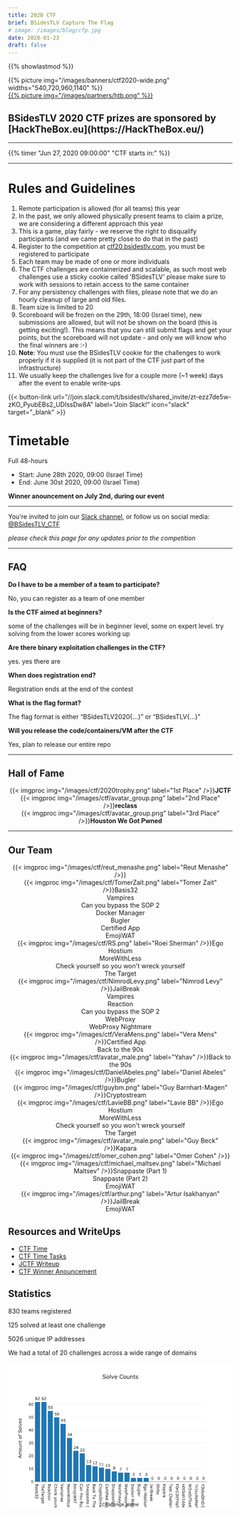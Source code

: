 ```yaml
---
title: 2020 CTF
brief: BSidesTLV Capture The Flag
# image: /images/blog/cfp.jpg
date: 2020-01-23
draft: false
---
```

{{% showlastmod %}}

<div class="row">
    <div class="col-xs-12 col-md-7">{{% picture img="/images/banners/ctf2020-wide.png" widths="540,720,960,1140" %}}</div>
    <div class="col-xs-8 col-md-5"><a href="https://HackTheBox.eu/" target="_blank">{{% picture img="/images/partners/htb.png" %}}</a></div>
</div>

<h2>BSidesTLV 2020 CTF prizes are sponsored by [HackTheBox.eu](https://HackTheBox.eu/) </h2>

---

{{% timer "Jun 27, 2020 09:00:00" "CTF starts in:" %}}

---

# Rules and Guidelines

1. Remote participation is allowed (for all teams) this year
1. In the past, we only allowed physically present teams to claim a prize, we are considering a different approach this year
1. This is a game, play fairly - we reserve the right to disqualify participants (and we came pretty close to do that in the past)
1. Register to the competition at [ctf20.bsidestlv.com](https://ctf20.bsidestlv.com), you must be registered to participate
1. Each team may be made of one or more individuals
1. The CTF challenges are containerized and scalable, as such most web challenges use a sticky cookie called 'BSidesTLV' please make sure to work with sessions to retain access to the same container
1. For any persistency challenges with files, please note that we do an hourly cleanup of large and old files.
1. Team size is limited to 20
1. Scoreboard will be frozen on the 29th, 18:00 (Israel time), new submissions are allowed, but will not be shown on the board (this is getting exciting!). This means that you can still submit flags and get your points, but the scoreboard will not update - and only we will know who the final winners are :-) 
1. **Note**: You must use the BSidesTLV cookie for the challenges to work properly if it is supplied (it is not part of the CTF just part of the infrastructure)
1. We usually keep the challenges live for a couple more (~1 week) days after the event to enable write-ups

<!-- {{< button-link
    url="//ctf20.bsidestlv.com/"
    label="Register"
    icon="external"
    target="_blank" >}} -->

{{< button-link url="//join.slack.com/t/bsidestlv/shared_invite/zt-ezz7de5w-zKO_PyubEBs2_UDIssDw8A"
        label="Join Slack!"
    icon="slack"
    target="_blank" >}} 


#  Timetable

Full 48-hours

* Start: June 28th 2020, 09:00 (Israel Time)
* End:   June 30st 2020, 09:00 (Israel Time)

**Winner anouncement on July 2nd, during our event**

---

You're invited to join our [Slack channel](https://join.slack.com/t/bsidestlv/shared_invite/zt-ezz7de5w-zKO_PyubEBs2_UDIssDw8A), or follow us on social media: [@BSidesTLV_CTF](https://twitter.com/BSidesTLV_CTF)

*please check this page for any updates prior to the competition*

---

## FAQ

**Do I have to be a member of a team to participate?**

No, you can register as a team of one member

**Is the CTF aimed at beginners?**

some of the challenges will be in beginner level, some on expert level. try solving from the lower scores working up 

**Are there binary exploitation challenges in the CTF?**

yes. yes there are

**When does registration end?**

Registration ends at the end of the contest

**What is the flag format?**

The flag format is either “BSidesTLV2020{…}” or “BSidesTLV{…}”

**Will you release the code/containers/VM after the CTF**

Yes, plan to release our entire repo

---

## Hall of Fame

<div class="row around-xs avatars" style="text-align:center">
    <div>{{< imgproc img="/images/ctf/2020trophy.png" label="1st Place" />}}<b>JCTF</b></div>
</div>
<div class="row around-xs avatars" style="text-align:center">
    <div>{{< imgproc img="/images/ctf/avatar_group.png" label="2nd Place" />}}<b>reclass</b></div>
    <div>{{< imgproc img="/images/ctf/avatar_group.png" label="3rd Place" />}}<b>Houston We Got Pwned</b></div>
</div>

---

## Our Team

<div class="row around-xs avatars shuffle" style="text-align:center">
    <div>{{< imgproc img="/images/ctf/reut_menashe.png" label="Reut Menashe" />}}</div>
    <div>{{< imgproc img="/images/ctf/TomerZait.png" label="Tomer Zait" />}}Basis32<br>Vampires<br>Can you bypass the SOP 2<br>Docker Manager<br>Bugler<br>Certified App<br>EmojiWAT</div>
    <div>{{< imgproc img="/images/ctf/RS.png" label="Roei Sherman" />}}Ego Hostium<br>MoreWithLess<br>Check yourself so you won't wreck yourself<br>The Target</div>
    <div>{{< imgproc img="/images/ctf/NimrodLevy.png" label="Nimrod Levy" />}}JailBreak<br>Vampires<br>Reaction<br>Can you bypass the SOP 2<br>WebProxy<br>WebProxy Nightmare</div>
    <div>{{< imgproc img="/images/ctf/VeraMens.png" label="Vera Mens" />}}Certified App<br>Back to the 90s</div>
    <div>{{< imgproc img="/images/ctf/avatar_male.png" label="Yahav" />}}Back to the 90s</div>
    <div>{{< imgproc img="/images/ctf/DanielAbeles.png" label="Daniel Abeles" />}}Bugler</div>
    <!-- <div>{{< imgproc img="/images/ctf/ezra_caltum.png" label="Ezra Caltum" />}}</div> -->
    <div>{{< imgproc img="/images/ctf/guybm.png" label="Guy Barnhart-Magen" />}}Cryptostream</div>
    <div>{{< imgproc img="/images/ctf/LavieBB.png" label="Lavie BB" />}}Ego Hostium<br>MoreWithLess<br>Check yourself so you won't wreck yourself<br>The Target</div>    
    <div>{{< imgproc img="/images/ctf/avatar_male.png" label="Guy Beck" />}}Kapara</div>
    <div>{{< imgproc img="/images/ctf/omer_cohen.png" label="Omer Cohen" />}}</div>
    <div>{{< imgproc img="/images/ctf/michael_maltsev.png" label="Michael Maltsev" />}}Snappaste (Part 1)<br>Snappaste (Part 2)<br>EmojiWAT</div>
    <div>{{< imgproc img="/images/ctf/arthur.png" label="Artur Isakhanyan" />}}JailBreak<br>EmojiWAT</div>
</div>

## Resources and WriteUps

* [CTF Time](https://ctftime.org/event/1078)
* [CTF Time Tasks](https://ctftime.org/event/1078/tasks/)
* [JCTF Writeup](https://jctf.team/BSidesTLV-2020/)
* [CTF Winner Anouncement](BSidesTLV-CTF-2020.pdf)

## Statistics

830 teams registered

125 solved at least one challenge

5026 unique IP addresses

We had a total of 20 challenges across a wide range of domains

![](/images/ctf/CTFd_solves_2020-07-05.png)
